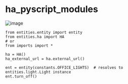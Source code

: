 # ha_pyscript_modules

![image](https://github.com/ALERTua/ha_pyscript_modules/assets/8375129/5adc7464-d47b-4bc4-93b3-f33897a456d2)

```
from entities.entity import entity
from entities.ha import HA
# or
from imports import *

ha = HA()
ha_external_url = ha.external_url()

ent = entity(constants.OFFICE_LIGHTS)  # resolves to entities.light.Light instance
ent.turn_off()
```
